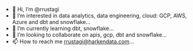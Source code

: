 - 👋 Hi, I’m @rrustagi
- 👀 I’m interested in data analytics, data engineering, cloud: GCP, AWS, Azure and dbt and snowflake...
- 🌱 I’m currently learning dbt, snowflake...
- 💞️ I’m looking to collaborate on apis, gcp, dbt and snowflake...
- 📫 How to reach me rrustagi@harkendata.com...

<!---
rrustagi/rrustagi is a ✨ special ✨ repository because its `README.md` (this file) appears on your GitHub profile.
You can click the Preview link to take a look at your changes.
--->
